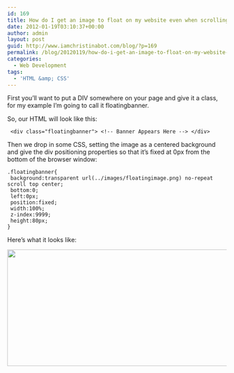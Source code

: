```yaml
---
id: 169
title: How do I get an image to float on my website even when scrolling?
date: 2012-01-19T03:10:37+00:00
author: admin
layout: post
guid: http://www.iamchristinabot.com/blog/?p=169
permalink: /blog/20120119/how-do-i-get-an-image-to-float-on-my-website-even-when-scrolling/
categories:
  - Web Development
tags:
  - 'HTML &amp; CSS'
---
```

First you&#8217;ll want to put a DIV somewhere on your page and give it a class, for my example I&#8217;m going to call it floatingbanner.

So, our HTML will look like this:

     <div class="floatingbanner"> <!-- Banner Appears Here --> </div>

Then we drop in some CSS, setting the image as a centered background and give the div positioning properties so that it&#8217;s fixed at 0px from the bottom of the browser window:

    .floatingbanner{
     background:transparent url(../images/floatingimage.png) no-repeat scroll top center;
     bottom:0;
     left:0px;
     position:fixed;
     width:100%;
     z-index:9999;
     height:80px;
    }

Here&#8217;s what it looks like:

<img src="{{ site.url | prepend: site.baseurl }}/blog/wp-content/uploads/2012/01/image-floating-in-browser-window.png" alt="" title="image floating in browser window" width="645" height="268" class="aligncenter size-full wp-image-171" srcset="http://www.iamchristinabot.com/blog/wp-content/uploads/2012/01/image-floating-in-browser-window.png 645w, http://www.iamchristinabot.com/blog/wp-content/uploads/2012/01/image-floating-in-browser-window-300x124.png 300w" sizes="(max-width: 645px) 100vw, 645px" />
